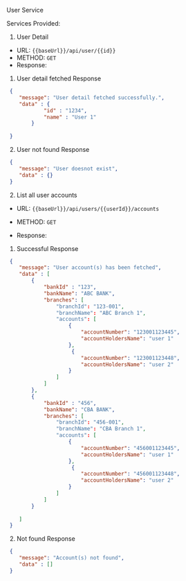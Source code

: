 User Service

Services Provided:
1. User Detail

* URL: `{{baseUrl}}/api/user/{{id}}`
* METHOD: `GET`
* Response:
1. User detail fetched Response
```json
 {
    "message": "User detail fetched successfully.",
    "data" : {
            "id" : "1234",
            "name" : "User 1"
        }
    
 }
 ```
2. User not found Response
```json
 {
    "message": "User doesnot exist",
    "data" : {}
 }
 ```

 2. List all user accounts

* URL: `{{baseUrl}}/api/users/{{userId}}/accounts`

* METHOD: `GET`

* Response:
1. Successful Response
```json
 {
    "message": "User account(s) has been fetched",
    "data" : [
        {
            "bankId" : "123",
            "bankName": "ABC BANK",
            "branches": [
                "branchId": "123-001",
                "branchName": "ABC Branch 1",
                "accounts": [
                    {
                        "accountNumber": "123001123445",
                        "accountHoldersName": "user 1"
                    },
                     {
                        "accountNumber": "123001123448",
                        "accountHoldersName": "user 2"
                    }
                ]
            ]
        },
        {
            "bankId" : "456",
            "bankName": "CBA BANK",
            "branches": [
                "branchId": "456-001",
                "branchName": "CBA Branch 1",
                "accounts": [
                    {
                        "accountNumber": "456001123445",
                        "accountHoldersName": "user 1"
                    },
                     {
                        "accountNumber": "456001123448",
                        "accountHoldersName": "user 2"
                    }
                ]
            ]
        }
       
    ] 
 }
 ```

2. Not found Response
```json
 {
    "message": "Account(s) not found",
    "data" : [] 
 }
 ```
